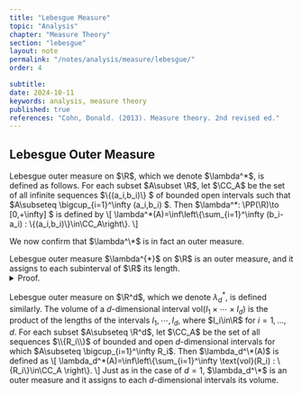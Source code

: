```yaml
---
title: "Lebesgue Measure"
topic: "Analysis"
chapter: "Measure Theory"
section: "lebesgue"
layout: note
permalink: "/notes/analysis/measure/lebesgue/"
order: 4

subtitle: 
date: 2024-10-11
keywords: analysis, measure theory
published: true
references: "Cohn, Donald. (2013). Measure theory. 2nd revised ed."
---
```


## Lebesgue Outer Measure

<div class='definition' name='Lebesgue outer measure'>
Lebesgue outer measure on $\R$, which we denote $\lambda^*$, is defined as follows. For each subset $A\subset \R$, let $\CC_A$ be the set of all infinite sequences $\{(a_i,b_i)\} $ of bounded open intervals such that $A\subseteq \bigcup_{i=1}^\infty (a_i,b_i) $. Then $\lambda^*: \PP(\R)\to [0,+\infty] $  is defined by
\[
\lambda^*(A)=\inf\left\{\sum_{i=1}^\infty (b_i-a_i) : \{(a_i,b_i)\}\in\CC_A\right\}.
\] 
</div>

We now confirm that $\lambda^\*$ is in fact an outer measure. 

<div class='proposition' name='𝜆* is an outer measure'>
Lebesgue outer measure $\lambda^{*}$ on $\R$ is an outer measure, and it assigns to each subinterval of $\R$ its length. 
</div>

<details class='proof'>
<summary>Proof.</summary>
We first verify that $\lambda^*$ is an outer measure. The relation $\lambda^*(\emptyset)=0$ holds, since for each $\varepsilon>0$ there is a sequence $\{(a_i,b_i)\}$ of open intervals (whose union necessarily includes $\emptyset$) such that $\sum_{i=1}^\infty (b_i-a_i)<\varepsilon$. That is,
\[
\lambda^*(\emptyset)=\inf\left\{\sum_{i=1}^\infty (b_i-a_i) : \emptyset\subseteq\bigcup_{i=1}^\infty (a_i,b_i)\right\}=0,
\]
since any open interval trivially covers $\emptyset$ and taking the infimum of the sums of the length of all the candidate open sets is equivalent to requiring that $\sum_{i=1}^\infty (b_i-a_i)<\varepsilon$. For the monotonicity of $\lambda^*$, note that if $A\subseteq B$, then each sequence of open intervals that covers $B$ also covers $A$ and so $\lambda^*(A)\leq \lambda^*(B)$. Now consider the countable subadditivity of $\lambda^*$. Let $\{A_n\}_{n=1}^\infty$ be an arbitrary sequence of subsets of $\R$. If $\sum_{n=1}^\infty \lambda^*(A_n)=+\infty$, then $\lambda^*\left(\bigcup_{n=1}^\infty A_n\right)\leq \sum_{n=1}^\infty\lambda^*(A_n)$ certainly holds. Then suppose that $\sum_{n=1}^\infty \lambda^*(A_n)<+\infty$ and let $\varepsilon>0$. For each $n$, choose a sequence $\{(a_i^{n},b_i^{n})\}_{i=1}^\infty$ that covers $A_n$ and satisfies
\[
 \sum_{i=1}^\infty (b_i^n-a_i^n)<\lambda^*(A_n)+\frac{\varepsilon}{2^n}.
\]
If we now combine these sequences into one sequence $\{(a_j,a_j)\}$, then this combined sequence satisfies
\[
\bigcup_{n=1}^\infty A_n\subseteq \bigcup_{j=1}^\infty (a_j,b_j)
\]
and
\[
\sum_{j=1}^\infty (b_j-a_j)<\sum_{n=1}^\infty \left(\lambda^*(A_n)+\frac{\varepsilon}{2^n}\right)=\sum_{n=1}^\infty \lambda^*(A_n)+\varepsilon. 
\]
These relations, together with the fact that $\varepsilon$ is arbitrary, imply that $\lambda^*(\bigcup_{n=1}^\infty A_n)\leq \sum_{n=1}^\infty\lambda^*(A_n)$. Thus $\lambda^*$ is an outer measure. 

<br><br>
We now compute the outer measure of the subintervals of $\R$. First consider the closed bounded interval $[a,b]$. It is easy to see that $\lambda^*([a,b])\leq b-a$ (cover $[a,b]$ with sequences of open intervals in which the first interval is barely larger than $[a,b]$ and the sum of the lengths of the other intervals is very small). For the reverse inequality, let $\{(a_i,b_i)\}$ be a sequence of bounded open intervals whose union includes $[a,b]$. Since $[a,b]$ is compact, there exists $n\in\N$ such that $[a,b]\subseteq \bigcup_{i=1}^n(a_i,b_i)$. It is easy to check that $b-a\leq \sum_{i=1}^\infty (b_i-a_i)$. Since $\{(a_i,b_i)\}$ was arbitrary, it follows that $b-a\leq \lambda^*([a,b]) and hence $\lambda^*([a,b])=b-a$. 
</details>

Lebesgue outer measure on $\R^d$, which we denote $\lambda_d^*$, is defined similarly. The volume of a $d$-dimensional interval $\text{vol}(I_1\times\cdots\times I_d)$ is the product of the lengths of the intervals $I_1,\cdots,I_d$, where $I_i\in\R$ for $i=1,\dots,d$. For each subset $A\subseteq \R^d$, let $\CC_A$ be the set of all sequences $\\{R_i\\}$ of bounded and open $d$-dimensional intervals for which $A\subseteq \bigcup_{i=1}^\infty R_i$. Then $\lambda_d^\*(A)$ is defined as
\\[
    \lambda_d^\*(A)=\inf\left\\{\sum_{i=1}^\infty \text{vol}(R_i) : \\{R_i\\}\in\CC_A \right\\}.
\\]
Just as in the case of $d=1$, $\lambda_d^\*$ is an outer measure and it assigns to each $d$-dimensional intervals its volume. 